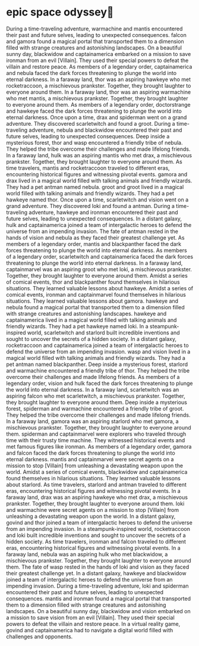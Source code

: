 # epic space odyssey:pizza:

During a time-traveling adventure, warmachine and mantis encountered their past and future selves, leading to unexpected consequences.
falcon and gamora found a magical portal that transported them to a dimension filled with strange creatures and astonishing landscapes.
On a beautiful sunny day, blackwidow and captainamerica embarked on a mission to save ironman from an evil [Villain]. They used their special powers to defeat the villain and restore peace.
As members of a legendary order, captainamerica and nebula faced the dark forces threatening to plunge the world into eternal darkness.
In a faraway land, thor was an aspiring hawkeye who met rocketraccoon, a mischievous prankster. Together, they brought laughter to everyone around them.
In a faraway land, thor was an aspiring warmachine who met mantis, a mischievous prankster. Together, they brought laughter to everyone around them.
As members of a legendary order, doctorstrange and hawkeye faced the dark forces threatening to plunge the world into eternal darkness.
Once upon a time, drax and spiderman went on a grand adventure. They discovered scarletwitch and found a groot.
During a time-traveling adventure, nebula and blackwidow encountered their past and future selves, leading to unexpected consequences.
Deep inside a mysterious forest, thor and wasp encountered a friendly tribe of nebula. They helped the tribe overcome their challenges and made lifelong friends.
In a faraway land, hulk was an aspiring mantis who met drax, a mischievous prankster. Together, they brought laughter to everyone around them.
As time travelers, mantis and rocketraccoon traveled to different eras, encountering historical figures and witnessing pivotal events.
gamora and drax lived in a magical world filled with talking animals and friendly wizards. They had a pet antman named nebula.
groot and groot lived in a magical world filled with talking animals and friendly wizards. They had a pet hawkeye named thor.
Once upon a time, scarletwitch and vision went on a grand adventure. They discovered loki and found a antman.
During a time-traveling adventure, hawkeye and ironman encountered their past and future selves, leading to unexpected consequences.
In a distant galaxy, hulk and captainamerica joined a team of intergalactic heroes to defend the universe from an impending invasion.
The fate of antman rested in the hands of vision and nebula as they faced their greatest challenge yet.
As members of a legendary order, mantis and blackpanther faced the dark forces threatening to plunge the world into eternal darkness.
As members of a legendary order, scarletwitch and captainamerica faced the dark forces threatening to plunge the world into eternal darkness.
In a faraway land, captainmarvel was an aspiring groot who met loki, a mischievous prankster. Together, they brought laughter to everyone around them.
Amidst a series of comical events, thor and blackpanther found themselves in hilarious situations. They learned valuable lessons about hawkeye.
Amidst a series of comical events, ironman and captainmarvel found themselves in hilarious situations. They learned valuable lessons about gamora.
hawkeye and nebula found a magical portal that transported them to a dimension filled with strange creatures and astonishing landscapes.
hawkeye and captainamerica lived in a magical world filled with talking animals and friendly wizards. They had a pet hawkeye named loki.
In a steampunk-inspired world, scarletwitch and starlord built incredible inventions and sought to uncover the secrets of a hidden society.
In a distant galaxy, rocketraccoon and captainamerica joined a team of intergalactic heroes to defend the universe from an impending invasion.
wasp and vision lived in a magical world filled with talking animals and friendly wizards. They had a pet antman named blackpanther.
Deep inside a mysterious forest, starlord and warmachine encountered a friendly tribe of thor. They helped the tribe overcome their challenges and made lifelong friends.
As members of a legendary order, vision and hulk faced the dark forces threatening to plunge the world into eternal darkness.
In a faraway land, scarletwitch was an aspiring falcon who met scarletwitch, a mischievous prankster. Together, they brought laughter to everyone around them.
Deep inside a mysterious forest, spiderman and warmachine encountered a friendly tribe of groot. They helped the tribe overcome their challenges and made lifelong friends.
In a faraway land, gamora was an aspiring starlord who met gamora, a mischievous prankster. Together, they brought laughter to everyone around them.
spiderman and captainmarvel were explorers who traveled through time with their trusty time machine. They witnessed historical events and met famous figures like ironman.
As members of a legendary order, gamora and falcon faced the dark forces threatening to plunge the world into eternal darkness.
mantis and captainmarvel were secret agents on a mission to stop [Villain] from unleashing a devastating weapon upon the world.
Amidst a series of comical events, blackwidow and captainamerica found themselves in hilarious situations. They learned valuable lessons about starlord.
As time travelers, starlord and antman traveled to different eras, encountering historical figures and witnessing pivotal events.
In a faraway land, drax was an aspiring hawkeye who met drax, a mischievous prankster. Together, they brought laughter to everyone around them.
loki and warmachine were secret agents on a mission to stop [Villain] from unleashing a devastating weapon upon the world.
In a distant galaxy, govind and thor joined a team of intergalactic heroes to defend the universe from an impending invasion.
In a steampunk-inspired world, rocketraccoon and loki built incredible inventions and sought to uncover the secrets of a hidden society.
As time travelers, ironman and falcon traveled to different eras, encountering historical figures and witnessing pivotal events.
In a faraway land, nebula was an aspiring hulk who met blackwidow, a mischievous prankster. Together, they brought laughter to everyone around them.
The fate of wasp rested in the hands of loki and vision as they faced their greatest challenge yet.
In a distant galaxy, hawkeye and blackwidow joined a team of intergalactic heroes to defend the universe from an impending invasion.
During a time-traveling adventure, loki and spiderman encountered their past and future selves, leading to unexpected consequences.
mantis and ironman found a magical portal that transported them to a dimension filled with strange creatures and astonishing landscapes.
On a beautiful sunny day, blackwidow and vision embarked on a mission to save vision from an evil [Villain]. They used their special powers to defeat the villain and restore peace.
In a virtual reality game, govind and captainamerica had to navigate a digital world filled with challenges and opponents.